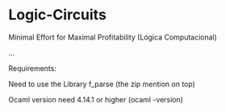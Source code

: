 # Logic-Circuits
Minimal Effort for Maximal Profitability (Lógica Computacional)

...

Requirements: 

Need to use the Library f_parse (the zip mention on top)

Ocaml version need 4.14.1 or higher (ocaml -version)
